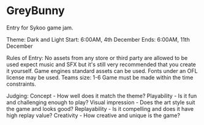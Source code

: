 # GreyBunny

Entry for Sykoo game jam.

Theme: Dark and Light
Start: 6:00AM, 4th December 
Ends: 6:00AM, 11th December


Rules of Entry:
No assets from any store or third party are allowed to be used expect music and SFX but it's still very recommended that you create it yourself.
Game engines standard assets can be used.
Fonts under an OFL license may be used.
Teams size: 1-6
Game must be made within the time constraints.

Judging:
Concept - How well does it match the theme?
Playability - Is it fun and challenging enough to play?
Visual impression - Does the art style suit the game and looks good?
Replayability - Is it compelling and does it have high replay value?
Creativity - How creative and unique is the game?